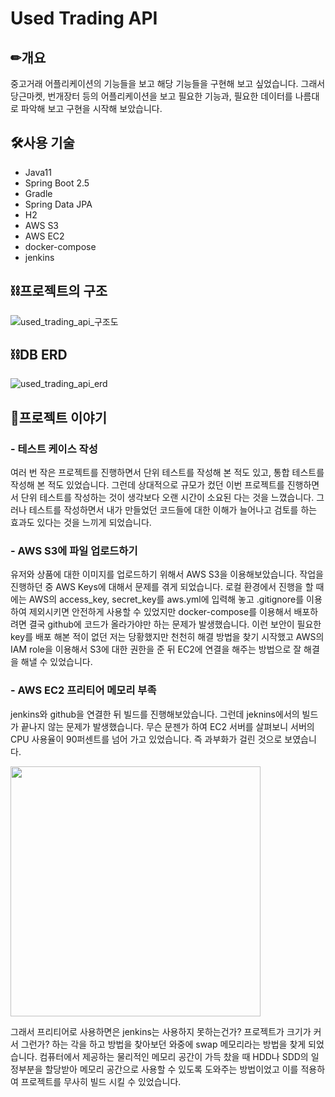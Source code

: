 # Used Trading API 

## ✏개요

중고거래 어플리케이션의 기능들을 보고 해당 기능들을 구현해 보고 싶었습니다. 그래서 당근마켓, 번개장터 등의 어플리케이션을 보고 필요한 기능과, 필요한 데이터를 나름대로 파악해 보고 구현을 시작해 보았습니다.

## 🛠사용 기술

- Java11
- Spring Boot 2.5
- Gradle
- Spring Data JPA
- H2
- AWS S3
- AWS EC2
- docker-compose
- jenkins

## ⛓프로젝트의 구조

![used_trading_api_구조도](https://user-images.githubusercontent.com/69035612/158099277-ab9792c1-df26-4361-9c8f-13d240e46a68.png)

## ⛓DB ERD

![used_trading_api_erd](https://user-images.githubusercontent.com/69035612/158097692-334303f7-515c-4340-bd8a-4c0cb303d241.png)
 

## 📄프로젝트 이야기

### - 테스트 케이스 작성
여러 번 작은 프로젝트를 진행하면서 단위 테스트를 작성해 본 적도 있고, 통합 테스트를 작성해 본 적도 있었습니다. 그런데 상대적으로 규모가 컸던 이번 프로젝트를 진행하면서
단위 테스트를 작성하는 것이 생각보다 오랜 시간이 소요된 다는 것을 느꼈습니다. 그러나 테스트를 작성하면서 내가 만들었던 코드들에 대한 이해가 늘어나고 검토를 하는 효과도 있다는 것을 느끼게 되었습니다.

### - AWS S3에 파일 업로드하기
유저와 상품에 대한 이미지를 업로드하기 위해서 AWS S3을 이용해보았습니다. 작업을 진행하던 중 AWS Keys에 대해서 문제를 겪게 되었습니다. 로컬 환경에서 진행을 할 때에는 AWS의 access_key, secret_key를 aws.yml에 입력해 놓고 .gitignore를 이용하여 제외시키면 안전하게 사용할 수 있었지만
docker-compose를 이용해서 배포하려면 결국 github에 코드가 올라가야만 하는 문제가 발생했습니다. 이런 보안이 필요한 key를 배포 해본 적이 없던 저는 당황했지만 천천히 해결 방법을 찾기 시작했고
AWS의 IAM role을 이용해서 S3에 대한 권한을 준 뒤 EC2에 연결을 해주는 방법으로 잘 해결을 해낼 수 있었습니다.

### - AWS EC2 프리티어 메모리 부족
jenkins와 github을 연결한 뒤 빌드를 진행해보았습니다. 그런데 jeknins에서의 빌드가 끝나지 않는 문제가 발생했습니다. 무슨 문젠가 하여 EC2 서버를 살펴보니 서버의 CPU 사용율이 90퍼센트를 넘어 가고 있었습니다. 즉 과부화가 걸린 것으로 보였습니다.

<img src="https://user-images.githubusercontent.com/69035612/158112962-88279a92-6d1e-4042-a741-93a55894bab1.png" width="400px" height="400px" />

그래서 프리티어로 사용하면은 jenkins는 사용하지 못하는건가? 프로젝트가 크기가 커서 그런가? 하는 각을 하고 방법을 찾아보던 와중에 swap 메모리라는 방법을 찾게 되었습니다. 컴퓨터에서 제공하는 물리적인 메모리 공간이
가득 찼을 때 HDD나 SDD의 일정부분을 할당받아 메모리 공간으로 사용할 수 있도록 도와주는 방법이었고 이를 적용하여 프로젝트를 무사히 빌드 시킬 수 있었습니다.


<!-- 
- 테스트 케이스 작성하기
- 이미지 AWS S3에 업로드하기
- AWS EC2, Docker, Jenkins 적용해보기
  - 구조에 대한 이해하기 
  - AWS EC2 프리티어를 사용하는 중 메모리 부족 문제 발생
-->